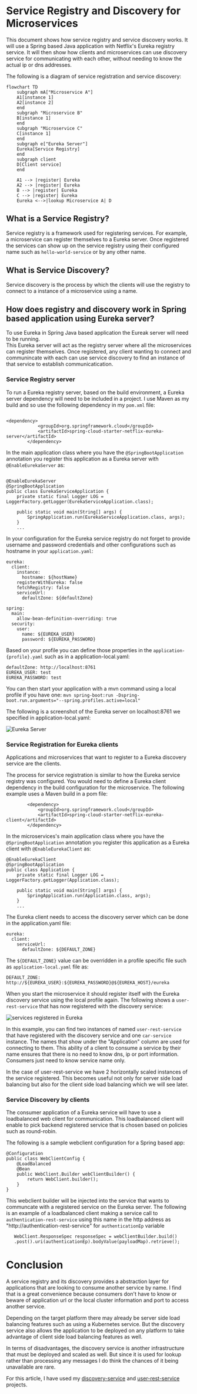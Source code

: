 # Service Registry and Discovery for Microservices
This document shows how service registry and service discovery works.  It will use a Spring based Java application with Netflix's Eureka registry service.   It will then show how clients and microservices can use discovery service for communicating with each other, without needing to know the actual ip or dns addresses.

The following is a diagram of service registration and service discovery:

```mermaid!
flowchart TD       
    subgraph mA["Microservice A"]
    A1[instance 1]
    A2[instance 2]
    end
    subgraph "Microservice B"
    B[instance 1]
    end
    subgraph "Microservice C"
    C[instance 1]
    end
    subgraph e["Eureka Server"]
    Eureka[Service Registry]
    end
    subgraph client
    D[Client service] 
    end

    A1 --> |register| Eureka
    A2 --> |register| Eureka
    B --> |register| Eureka
    C --> |register| Eureka
    Eureka <-->|lookup Microservice A| D

``` 


## What is a Service Registry?
Service registry is a framework used for registering services.  For example, a microservice can register themselves to a Eureka server.  Once registered the services can show up on the service registry using their configured name such as `hello-world-service` or by any other name. 

## What is Service Discovery?
Service discovery is the process by which the clients will use the registry to connect to a instance of a microservice using a name.


## How does registry and discovery work in Spring based application using Eureka server?
To use Eureka in Spring Java based application the Eureak server will need to be running.  
This Eureka server will act as the registry server where all the microservices can register themselves.  Once registered, any client wanting to connect and communincate with each can use service discovery to find an instance of that service to establish communicatication.  

### Service Registry server
To run a Eureka registry server, based on the build environment, a Eureka server dependency will need to be included in a project.  I use Maven as my build and so use the following dependency in my `pom.xml` file:

```

<dependency>
			<groupId>org.springframework.cloud</groupId>
			<artifactId>spring-cloud-starter-netflix-eureka-server</artifactId>
		</dependency>
```

In the main application class where you have the `@SpringBootApplication` annotation you register this application as a Eureka server with `@EnableEurekaServer` as:

```

@EnableEurekaServer
@SpringBootApplication
public class EurekaServiceApplication {
	private static final Logger LOG = LoggerFactory.getLogger(EurekaServiceApplication.class);
    
    public static void main(String[] args) {
		SpringApplication.run(EurekaServiceApplication.class, args);
	}
    ...
```

In your configuration for the Eureka service registry do not forget to provide username and password credentials and other configurations such as hostname in your `application.yaml`:
```
eureka:
  client:
    instance:
      hostname: ${hostName}
    registerWithEureka: false
    fetchRegistry: false
    serviceUrl:
      defaultZone: ${defaultZone}

spring:
  main:
    allow-bean-definition-overriding: true
  security:
    user:
      name: ${EUREKA_USER}
      password: ${EUREKA_PASSWORD}
```      

Based on your profile you can define those properties in the `application-{profile}.yaml` such as in a application-local.yaml:
```
defaultZone: http://localhost:8761
EUREKA_USER: test
EUREKA_PASSWORD: test
```


You can then start your application with a mvn command using a local profile if you have one:
```mvn spring-boot:run -Dspring-boot.run.arguments="--spring.profiles.active=local"```

The following is a screenshot of the Eureka server  on localhost:8761 we specified in application-local.yaml:


![Eureka Server](images/eureka-startup.png)

### Service Registration for Eureka clients
Applications and microservices that want to register to a Eureka discovery service  are the clients.  

The process for service registration is similar to how the Eureka service registry was configured.  You would need to define a Eureka client dependency in the build configuration for the microservice.  The following example uses a Maven build in a pom file:
```
        <dependency>
            <groupId>org.springframework.cloud</groupId>
            <artifactId>spring-cloud-starter-netflix-eureka-client</artifactId>
        </dependency>
```

In the microservices's main application class where you have the `@SpringBootApplication` annotation you register this application as a Eureka client with `@EnableEurekaClient` as:

```
@EnableEurekaClient
@SpringBootApplication
public class Application {
	private static final Logger LOG = LoggerFactory.getLogger(Application.class);
    
    public static void main(String[] args) {
		SpringApplication.run(Application.class, args);
	}
    ...
```

The Eureka client needs to access the discovery server which can be done in the application.yaml file:

```
eureka:
  client:
    serviceUrl:
      defaultZone: ${DEFAULT_ZONE}
```

The `${DEFAULT_ZONE}` value can be overridden in a profile specific file such as `application-local.yaml` file as:

```
DEFAULT_ZONE: http://${EUREKA_USER}:${EUREKA_PASSWORD}@${EUREKA_HOST}/eureka
```

When you start the microservice it should register itself with the Eureka discovery service using the local profile again.  The following shows a `user-rest-service` that has now registered with the discovery service:

![services registered in Eureka](images/eureka-service-registered.png)

In this example, you can find two instances of named `user-rest-service` that have registered with the discovery service and one `car-service` instance.  The names that show under the "Application" column are used for connecting to them.  This ability of a client to consume a service by their name ensures that there is no need to know  dns, ip or port information.  Consumers just need to know service name only.  

In the case of user-rest-service we have 2 horizontally scaled instances of the service registered.  This becomes useful not only for server side load balancing but also for the client side load balancing which we will see later.


### Service Discovery by clients
The consumer application of a Eureka service will have to use a loadbalanced web client for communication.  This loadbalanced client will enable to pick backend registered service that is chosen based on policies such as round-robin.  

The following is a sample webclient configuration for a Spring based app:

```
@Configuration
public class WebClientConfig {
    @LoadBalanced
    @Bean
    public WebClient.Builder webClientBuilder() {
        return WebClient.builder();
    }
}
```

This webclient builder will be injected into the service that wants to communcate with a registered service on the Eureka server. The following is an example of a loadbalanced client making a service call to `authentication-rest-service` using this name in the http address as "http://authentication-rest-service" for `authenticationEp` variable

```
   WebClient.ResponseSpec responseSpec = webClientBuilder.build()
   .post().uri(authenticationEp).bodyValue(payloadMap).retrieve();
```                            


# Conclusion
A service registry and its discovery provides a abstraction layer for applications that are looking to consume another service by name.  I find that is a great convenience because consumers don't have to know or beware of application url or the local cluster information and port to access another service.  

Depending on the target platform there may already be server side load balancing features such as using a Kubernetes service.  But the discovery service also allows the application to be deployed on any platform to take advantage of client side load balancing features as well.

In terms of disadvantages, the discovery service is another infrastructure that must be deployed and scaled as well.  But since it is used for lookup rather than processing any messages I do think the chances of it being unavailable are rare.

For this article, I have used my [discovery-service](https://github.com/sonamsamdupkhangsar/discovery-service) and [user-rest-service](https://github.com/sonamsamdupkhangsar/user-rest-service) projects.


